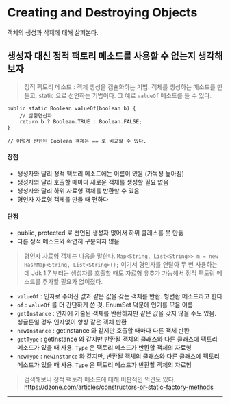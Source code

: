 # Creating and Destroying Objects
객체의 생성과 삭제에 대해 살펴본다.


## 생성자 대신 정적 팩토리 메소드를 사용할 수 없는지 생각해보자

> 정적 팩토리 메소드 : 객체 생성을 캡슐화하는 기법. 객체를 생성하는 메소드를 만들고, static 으로 선언하는 기법이다. 그 예로 `valueOf` 메소드를 들 수 있다.

```
public static Boolean valueOf(boolean b) {
    // 삼항연산자
    return b ? Boolean.TRUE : Boolean.FALSE;
}

// 이렇게 반한된 Boolean 객체는 == 로 비교할 수 있다.
```

#### 장점
- 생성자와 달리 정적 팩토리 메소드에는 이름이 있음 (가독성 높아짐)
- 생성자와 달리 호출할 때마다 새로운 객체를 생성할 필요 없음
- 생성자와 달리 하위 자료형 객체를 반환할 수 있음
- 형인자 자료형 객체를 만들 때 편하다

#### 단점
- public, protected 로 선언된 생성자 없어서 하위 클래스를 못 만듦
- 다른 정적 메소드와 확연히 구분되지 않음

> 형인자 자료형 객체는 다음을 말한다. `Map<String, List<String>> m = new HashMap<String, List<String>();` 여기서 형인자를 연달아 두 번 사용하는데 Jdk 1.7 부터는 생성자를 호출할 때도 자료형 유추가 가능해서 정적 펙토림 메소드를 추가할 필요가 없어졌다.


- `valueOf` : 인자로 주어진 값과 같은 값을 갖는 객체를 반환. 형변환 메소드라고 한다
- `of` : `valueOf` 를 더 간단하게 쓴 것. EnumSet 덕분에 인기를 모음 이름
- `getInstance` : 인자에 기술된 객체를 반환하지만 같은 값을 갖지 않을 수도 있음. 싱글톤일 경우 인자없이 항상 같은 객체 반환
- `newInstance` : getInstance 와 같지만 호출할 때마다 다른 객체 반환
- `getType` : getInstance 와 같지만 반환될 객체의 클래스와 다른 클래스에 팩토리 메소드가 있을 때 사용. `Type` 은 팩토리 메소드가 반환할 객체의 자료형
- `newType` : `newInstance` 와 같지만, 반환될 객체의 클래스와 다른 클래스에 팩토리 메소드가 있을 때 사용. `Type` 은 팩토리 메소드가 반환할 객체의 자료형


> 검색해보니 정적 팩토리 메소드에 대해 비판적인 의견도 있다.  
> https://dzone.com/articles/constructors-or-static-factory-methods
---

